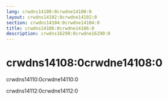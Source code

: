 ```yaml
---
lang: crwdns14100:0crwdne14100:0
layout: crwdns14102:0crwdne14102:0
section: crwdns14104:0crwdne14104:0
title: crwdns14106:0crwdne14106:0
description: crwdns16290:0crwdne16290:0
---
```


# crwdns14108:0crwdne14108:0

crwdns14110:0crwdne14110:0

crwdns14112:0crwdne14112:0
